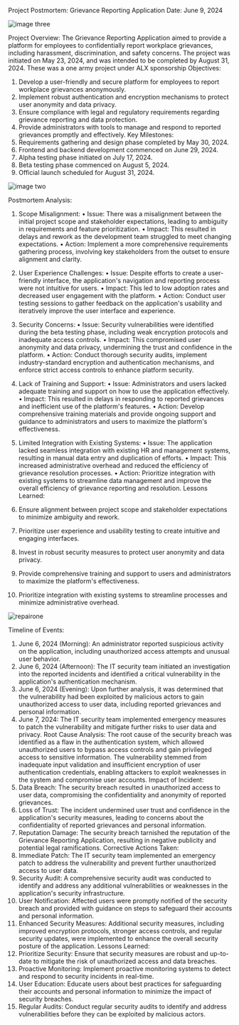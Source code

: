 Project Postmortem: Grievance Reporting Application
Date: June 9, 2024

![image three](https://github.com/brunolucy2023x/alx-system_engineering-devops/assets/144634638/0e0cca00-fd9e-4623-a5ae-24b8825fcb70)

Project Overview: The Grievance Reporting Application aimed to provide a platform for employees to confidentially report workplace grievances, including harassment, discrimination, and safety concerns. The project was initiated on May 23, 2024, and was intended to be completed by August 31, 2024. These was a one army project under ALX sponsorship
Objectives:
1.	Develop a user-friendly and secure platform for employees to report workplace grievances anonymously.
2.	Implement robust authentication and encryption mechanisms to protect user anonymity and data privacy.
3.	Ensure compliance with legal and regulatory requirements regarding grievance reporting and data protection.
4.	Provide administrators with tools to manage and respond to reported grievances promptly and effectively.
Key Milestones:
1.	Requirements gathering and design phase completed by May 30, 2024.
2.	Frontend and backend development commenced on June 29, 2024.
3.	Alpha testing phase initiated on July 17, 2024.
4.	Beta testing phase commenced on August 5, 2024.
5.	Official launch scheduled for August 31, 2024.

![image two](https://github.com/brunolucy2023x/alx-system_engineering-devops/assets/144634638/3c28725e-f1ae-4b0c-8fb4-9a16c3faddef)

 
Postmortem Analysis:
1. Scope Misalignment:
•	Issue: There was a misalignment between the initial project scope and stakeholder expectations, leading to ambiguity in requirements and feature prioritization.
•	Impact: This resulted in delays and rework as the development team struggled to meet changing expectations.
•	Action: Implement a more comprehensive requirements gathering process, involving key stakeholders from the outset to ensure alignment and clarity.

2. User Experience Challenges:
•	Issue: Despite efforts to create a user-friendly interface, the application's navigation and reporting process were not intuitive for users.
•	Impact: This led to low adoption rates and decreased user engagement with the platform.
•	Action: Conduct user testing sessions to gather feedback on the application's usability and iteratively improve the user interface and experience.
3. Security Concerns:
•	Issue: Security vulnerabilities were identified during the beta testing phase, including weak encryption protocols and inadequate access controls.
•	Impact: This compromised user anonymity and data privacy, undermining the trust and confidence in the platform.
•	Action: Conduct thorough security audits, implement industry-standard encryption and authentication mechanisms, and enforce strict access controls to enhance platform security.
4. Lack of Training and Support:
•	Issue: Administrators and users lacked adequate training and support on how to use the application effectively.
•	Impact: This resulted in delays in responding to reported grievances and inefficient use of the platform's features.
•	Action: Develop comprehensive training materials and provide ongoing support and guidance to administrators and users to maximize the platform's effectiveness.
5. Limited Integration with Existing Systems:
•	Issue: The application lacked seamless integration with existing HR and management systems, resulting in manual data entry and duplication of efforts.
•	Impact: This increased administrative overhead and reduced the efficiency of grievance resolution processes.
•	Action: Prioritize integration with existing systems to streamline data management and improve the overall efficiency of grievance reporting and resolution.
Lessons Learned:
1.	Ensure alignment between project scope and stakeholder expectations to minimize ambiguity and rework.
2.	Prioritize user experience and usability testing to create intuitive and engaging interfaces.
3.	Invest in robust security measures to protect user anonymity and data privacy.
4.	Provide comprehensive training and support to users and administrators to maximize the platform's effectiveness.
5.	Prioritize integration with existing systems to streamline processes and minimize administrative overhead.

![repairone](https://github.com/brunolucy2023x/alx-system_engineering-devops/assets/144634638/9ccfa1b3-736a-493b-96a8-e31e03ade431)

 
Timeline of Events:
1.	June 6, 2024 (Morning): An administrator reported suspicious activity on the application, including unauthorized access attempts and unusual user behavior.
2.	June 6, 2024 (Afternoon): The IT security team initiated an investigation into the reported incidents and identified a critical vulnerability in the application's authentication mechanism.
3.	June 6, 2024 (Evening): Upon further analysis, it was determined that the vulnerability had been exploited by malicious actors to gain unauthorized access to user data, including reported grievances and personal information.
4.	June 7, 2024: The IT security team implemented emergency measures to patch the vulnerability and mitigate further risks to user data and privacy.
Root Cause Analysis: The root cause of the security breach was identified as a flaw in the authentication system, which allowed unauthorized users to bypass access controls and gain privileged access to sensitive information. The vulnerability stemmed from inadequate input validation and insufficient encryption of user authentication credentials, enabling attackers to exploit weaknesses in the system and compromise user accounts.
Impact of Incident:
1.	Data Breach: The security breach resulted in unauthorized access to user data, compromising the confidentiality and anonymity of reported grievances.
2.	Loss of Trust: The incident undermined user trust and confidence in the application's security measures, leading to concerns about the confidentiality of reported grievances and personal information.
3.	Reputation Damage: The security breach tarnished the reputation of the Grievance Reporting Application, resulting in negative publicity and potential legal ramifications.
Corrective Actions Taken:
1.	Immediate Patch: The IT security team implemented an emergency patch to address the vulnerability and prevent further unauthorized access to user data.
2.	Security Audit: A comprehensive security audit was conducted to identify and address any additional vulnerabilities or weaknesses in the application's security infrastructure.
3.	User Notification: Affected users were promptly notified of the security breach and provided with guidance on steps to safeguard their accounts and personal information.
4.	Enhanced Security Measures: Additional security measures, including improved encryption protocols, stronger access controls, and regular security updates, were implemented to enhance the overall security posture of the application.
Lessons Learned:
1.	Prioritize Security: Ensure that security measures are robust and up-to-date to mitigate the risk of unauthorized access and data breaches.
2.	Proactive Monitoring: Implement proactive monitoring systems to detect and respond to security incidents in real-time.
3.	User Education: Educate users about best practices for safeguarding their accounts and personal information to minimize the impact of security breaches.
4.	Regular Audits: Conduct regular security audits to identify and address vulnerabilities before they can be exploited by malicious actors.





